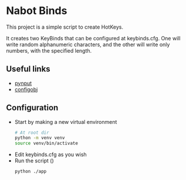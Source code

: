 # Nabot Binds

This project is a simple script to create HotKeys.

It creates two KeyBinds that can be configured at keybinds.cfg. One will write random alphanumeric characters, and the other will write only numbers, with the specified length.

## Useful links

- [pynput](https://pypi.org/project/pynput/)
- [configobj](https://pypi.org/project/configobj/)

## Configuration

- Start by making a new virtual environment
    ```sh
    # At root dir
    python -m venv venv
    source venv/bin/activate
    ```
- Edit keybinds.cfg as you wish
- Run the script ()
    ```sh
    python ./app
    ```